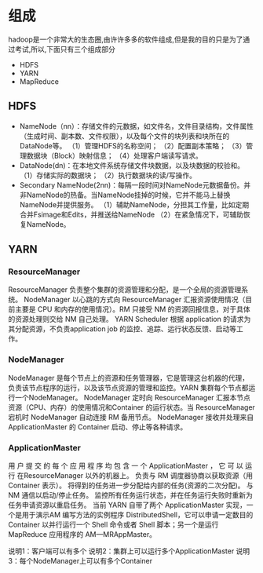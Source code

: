 # 组成

hadoop是一个非常大的生态圈,由许许多多的软件组成,但是我的目的只是为了通过考试,所以,下面只有三个组成部分

- HDFS
- YARN
- MapReduce



## HDFS

- NameNode（nn）：存储文件的元数据，如文件名，文件目录结构，文件属性（生成时间、副本数、文件权限），以及每个文件的块列表和块所在的DataNode等。
  （1）管理HDFS的名称空间；
  （2）配置副本策略；
  （3）管理数据块（Block）映射信息；
  （4）处理客户端读写请求。
- DataNode(dn)：在本地文件系统存储文件块数据，以及块数据的校验和。
  （1）存储实际的数据块；
  （2）执行数据块的读/写操作。
- Secondary NameNode(2nn)：每隔一段时间对NameNode元数据备份。并非NameNode的热备。当NameNode挂掉的时候，它并不能马上替换NameNode并提供服务。
  （1）辅助NameNode，分担其工作量，比如定期合并Fsimage和Edits，并推送给NameNode
  （2）在紧急情况下，可辅助恢复NameNode。

## YARN

### ResourceManager

ResourceManager 负责整个集群的资源管理和分配，是一个全局的资源管理系统。
NodeManager 以心跳的方式向 ResourceManager 汇报资源使用情况（目前主要是 CPU 和内存的使用情况）。RM 只接受 NM 的资源回报信息，对于具体的资源处理则交给 NM 自己处理。
YARN Scheduler 根据 application 的请求为其分配资源，不负责application job 的监控、追踪、运行状态反馈、启动等工作。

### NodeManager

NodeManager 是每个节点上的资源和任务管理器，它是管理这台机器的代理，负责该节点程序的运行，以及该节点资源的管理和监控。YARN 集群每个节点都运行一个NodeManager。
NodeManager 定时向 ResourceManager 汇报本节点资源（CPU、内存）的使用情况和Container 的运行状态。当 ResourceManager 宕机时 NodeManager 自动连接 RM 备用节点。
NodeManager 接收并处理来自 ApplicationMaster 的 Container 启动、停止等各种请求。

### ApplicationMaster

用 户 提 交 的 每 个 应 用 程 序 均 包 含 一 个 ApplicationMaster ， 它 可 以 运 行 在ResourceManager 以外的机器上。
负责与 RM 调度器协商以获取资源（用 Container 表示）。
将得到的任务进一步分配给内部的任务(资源的二次分配)。
与 NM 通信以启动/停止任务。
监控所有任务运行状态，并在任务运行失败时重新为任务申请资源以重启任务。
当前 YARN 自带了两个 ApplicationMaster 实现，一个是用于演示AM 编写方法的实例程序 DistributedShell，它可以申请一定数目的Container 以并行运行一个 Shell 命令或者 Shell 脚本；另一个是运行 MapReduce 应用程序的 AM—MRAppMaster。

说明1：客户端可以有多个
说明2：集群上可以运行多个ApplicationMaster
说明3：每个NodeManager上可以有多个Container